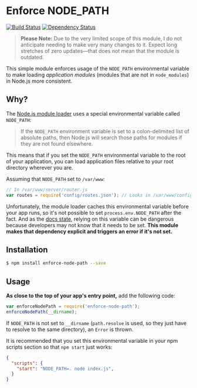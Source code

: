 # Enforce NODE_PATH
[![Build Status](https://travis-ci.org/inxilpro/enforce-node-path.svg)](https://travis-ci.org/inxilpro/enforce-node-path) [![Dependency Status](https://david-dm.org/inxilpro/enforce-node-path.svg)](https://david-dm.org/inxilpro/enforce-node-path)

> **Please Note:** Due to the very limited scope of this module, I do not anticipate needing to make very many changes to it.  Expect long stretches of zero updates—that does not mean that the module is outdated.

This simple module enforces usage of the `NODE_PATH` environmental variable to make loading _application modules_ (modules that are not in `node_modules`) in Node.js more consistent.

## Why?

The [Node.js module loader](https://nodejs.org/api/modules.html#modules_loading_from_the_global_folders) uses a special environmental variable called `NODE_PATH`:

> If the `NODE_PATH` environment variable is set to a colon-delimited list of absolute paths, then Node.js will search those paths for modules if they are not found elsewhere.

This means that if you set the `NODE_PATH` environmental variable to the root of your application, you can load application files relative to your root directory wherever you are.

Assuming that `NODE_PATH` set to `/var/www`:

``` js
// In /var/www/server/router.js
var routes = require('config/routes.json'); // Looks in /var/www/config/routes.json
```

Unfortunately, the module loader caches this environmental variable before your app runs, so it's not possible to set `process.env.NODE_PATH` after the fact.  And as the [docs state](https://nodejs.org/api/modules.html#modules_loading_from_the_global_folders), relying on this variable can be dangerous because developers may not know that it needs to be set.  **This module makes that dependency explicit and triggers an error if it's not set.**

## Installation

``` bash
$ npm install enforce-node-path --save
```

## Usage

**As close to the top of your app's entry point,** add the following code:

``` js
var enforceNodePath = require('enforce-node-path');
enforceNodePath(__dirname);
```

If `NODE_PATH` is not set to `__dirname` (`path.resolve` is used, so they just have to resolve to the same directory), an `Error` is thrown.

It is recommended that you set this environmental variable in your npm scripts section so that `npm start` just works:

``` json
{
  "scripts": {
    "start": "NODE_PATH=. node index.js",
  }
}
```